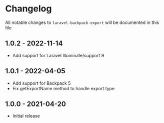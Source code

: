 # Changelog

All notable changes to `laravel-backpack-export` will be documented in this file

## 1.0.2 - 2022-11-14

- Add support for Laravel Illuminate/support 9

## 1.0.1 - 2022-04-05

- Add support for Backpack 5
- Fix getExportName method to handle export type

## 1.0.0 - 2021-04-20

- Initial release
